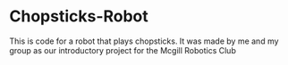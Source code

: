 # Chopsticks-Robot
This is code for a robot that plays chopsticks. It was made by me and my group as our introductory project for the Mcgill Robotics Club

